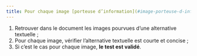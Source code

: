 ```yaml
---
title: Pour chaque image [porteuse d’information](#image-porteuse-d-information) et ayant une [alternative textuelle](#alternative-textuelle-image), l’[alternative textuelle](#alternative-textuelle-image) est-elle [courte et concise](#alternative-courte-et-concise) (hors cas particuliers) ?
---
```


1. Retrouver dans le document les images pourvues d’une alternative textuelle ;
2. Pour chaque image, vérifier l’alternative textuelle est courte et concise ;
3. Si c’est le cas pour chaque image, **le test est validé**.